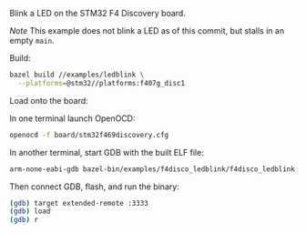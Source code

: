 Blink a LED on the STM32 F4 Discovery board.

*Note* This example does not blink a LED as of this commit, but stalls in an
empty `main`.

Build:
```sh
bazel build //examples/ledblink \
  --platforms=@stm32//platforms:f407g_disc1
```

Load onto the board:

In one terminal launch OpenOCD:

```sh
openocd -f board/stm32f469discovery.cfg
```

In another terminal, start GDB with the built ELF file:

```sh
arm-none-eabi-gdb bazel-bin/examples/f4disco_ledblink/f4disco_ledblink.elf
```

Then connect GDB, flash, and run the binary:
```sh
(gdb) target extended-remote :3333
(gdb) load
(gdb) r
```
